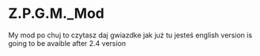 # Z.P.G.M._Mod
My mod
po chuj to czytasz 
daj gwiazdke jak już tu jesteś 
english version is going to be avaible after 2.4 version
